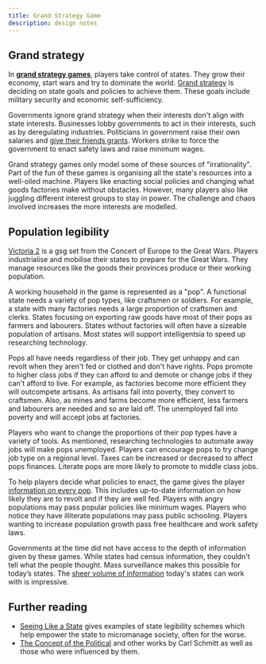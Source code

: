 ```yaml
---
title: Grand Strategy Game
description: design notes
---
```

## Grand strategy
In [**grand strategy games**][gsg], players take control of states.
They grow their economy, start wars and try to dominate the world.
[Grand strategy][gs] is deciding on state goals and policies to achieve them.
These goals include military security and economic self-sufficiency.

[gsg]: https://en.wikipedia.org/wiki/Grand_strategy_wargame
[gs]: https://en.wikipedia.org/wiki/Grand_strategy

Governments ignore grand strategy when their interests don't align with state interests.
Businesses lobby governments to act in their interests, such as by deregulating industries.
Politicians in government raise their own salaries and [give their friends grants][ppe scandal].
Workers strike to force the government to enact safety laws and raise minimum wages.

[ppe scandal]: https://www.theguardian.com/politics/2022/sep/07/government-admits-50-firms-were-in-vip-lane-for-test-and-trace-contracts

Grand strategy games only model some of these sources of "irrationality".
Part of the fun of these games is organising all the state's resources into a well-oiled machine.
Players like enacting social policies and changing what goods factories make without obstacles.
However, many players also like juggling different interest groups to stay in power.
The challenge and chaos involved increases the more interests are modelled.

## Population legibility
[Victoria 2][vicky2] is a gsg set from the Concert of Europe to the Great Wars. 
Players industrialise and mobilise their states to prepare for the Great Wars.
They manage resources like the goods their provinces produce or their working population.

[vicky2]: https://store.steampowered.com/app/42960/Victoria_II/

A working household in the game is represented as a "pop".
A functional state needs a variety of pop types, like craftsmen or soldiers.
For example, a state with many factories needs a large proportion of craftsmen and clerks.
States focusing on exporting raw goods have most of their pops as farmers and labourers.
States without factories will often have a sizeable population of artisans.
Most states will support intelligentsia to speed up researching technology.

Pops all have needs regardless of their job.
They get unhappy and can revolt when they aren't fed or clothed and don't have rights.
Pops promote to higher class jobs if they can afford to and demote or change jobs if they can't afford to live.
For example, as factories become more efficient they will outcompete artisans.
As artisans fall into poverty, they convert to craftsmen.
Also, as mines and farms become more efficient, less farmers and labourers are needed and so are laid off.
The unemployed fall into poverty and will accept jobs at factories.

Players who want to change the proportions of their pop types have a variety of tools.
As mentioned, researching technologies to automate away jobs will make pops unemployed.
Players can encourage pops to try change job type on a regional level.
Taxes can be increased or decreased to affect pops finances.
Literate pops are more likely to promote to middle class jobs.

To help players decide what policies to enact, the game gives the player [information on every pop][pop tab].
This includes up-to-date information on how likely they are to revolt and if they are well fed.
Players with angry populations may pass popular policies like minimum wages.
Players who notice they have illiterate populations may pass public schooling.
Players wanting to increase population growth pass free healthcare and work safety laws.

[pop tab]: https://vic2.paradoxwikis.com/File:Population_tab.jpg

Governments at the time did not have access to the depth of information given by these games.
While states had census information, they couldn't tell what the people thought.
Mass surveillance makes this possible for today’s states.
The [sheer volume of information][stasi vs nsa] today's states can work with is impressive.

[stasi vs nsa]: https://opendatacity.github.io/stasi-vs-nsa/english.html

## Further reading
 * [Seeing Like a State](https://en.wikipedia.org/wiki/Seeing_Like_a_State) gives examples of state legibility schemes which help empower the state to micromanage society, often for the worse.
 * [The Concept of the Political](https://en.wikipedia.org/wiki/The_Concept_of_the_Political) and other works by Carl Schmitt as well as those who were influenced by them.